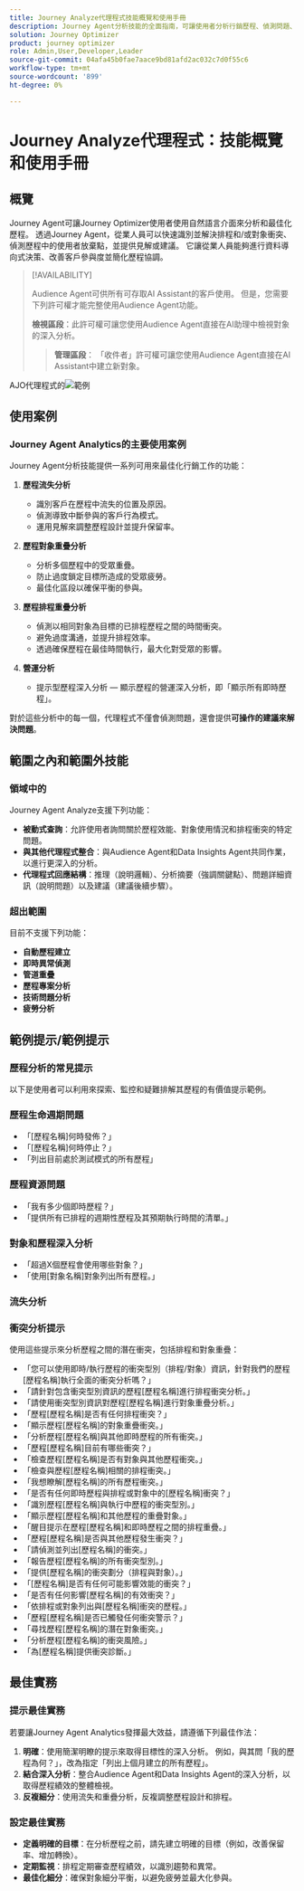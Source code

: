 ```yaml
---
title: Journey Analyze代理程式技能概覽和使用手冊
description: Journey Agent分析技能的全面指南，可讓使用者分析行銷歷程、偵測問題、發掘見解並最佳化客戶參與。
solution: Journey Optimizer
product: journey optimizer
role: Admin,User,Developer,Leader
source-git-commit: 04afa45b0fae7aace9bd81afd2ac032c7d0f55c6
workflow-type: tm+mt
source-wordcount: '899'
ht-degree: 0%

---
```



# Journey Analyze代理程式：技能概覽和使用手冊

## 概覽

Journey Agent可讓Journey Optimizer使用者使用自然語言介面來分析和最佳化歷程。 透過Journey Agent，從業人員可以快速識別並解決排程和/或對象衝突、偵測歷程中的使用者放棄點，並提供見解或建議。 它讓從業人員能夠進行資料導向式決策、改善客戶參與度並簡化歷程協調。

>[!AVAILABILITY]
>
>Audience Agent可供所有可存取AI Assistant的客戶使用。 但是，您需要下列許可權才能完整使用Audience Agent功能。
>
>**檢視區段**：此許可權可讓您使用Audience Agent直接在AI助理中檢視對象的深入分析。
>>**管理區段**： 「收件者」許可權可讓您使用Audience Agent直接在AI Assistant中建立新對象。


AJO代理程式的![範例](./images/ajo-agent/ajo-agent-sample.png)

## 使用案例

### Journey Agent Analytics的主要使用案例

Journey Agent分析技能提供一系列可用來最佳化行銷工作的功能：

1. **歷程流失分析**

   - 識別客戶在歷程中流失的位置及原因。
   - 偵測導致中斷參與的客戶行為模式。
   - 運用見解來調整歷程設計並提升保留率。

1. **歷程對象重疊分析**

   - 分析多個歷程中的受眾重疊。
   - 防止過度鎖定目標所造成的受眾疲勞。
   - 最佳化區段以確保平衡的參與。

1. **歷程排程重疊分析**

   - 偵測以相同對象為目標的已排程歷程之間的時間衝突。
   - 避免過度溝通，並提升排程效率。
   - 透過確保歷程在最佳時間執行，最大化對受眾的影響。

1. **營運分析**

   - 提示型歷程深入分析 — 顯示歷程的營運深入分析，即「顯示所有即時歷程」。

對於這些分析中的每一個，代理程式不僅會偵測問題，還會提供&#x200B;**可操作的建議來解決問題**。


## 範圍之內和範圍外技能

### 領域&#x200B;**中的**

Journey Agent Analyze支援下列功能：

- **被動式查詢**：允許使用者詢問關於歷程效能、對象使用情況和排程衝突的特定問題。
- **與其他代理程式整合**：與Audience Agent和Data Insights Agent共同作業，以進行更深入的分析。
- **代理程式回應結構**：推理（說明邏輯）、分析摘要（強調關鍵點）、問題詳細資訊（說明問題）以及建議（建議後續步驟）。

### **超出範圍**

目前不支援下列功能：

- **自動歷程建立**
- **即時異常偵測**
- **管道重疊**
- **歷程專案分析**
- **技術問題分析**
- **疲勞分析**

## 範例提示/範例提示

### 歷程分析的常見提示

以下是使用者可以利用來探索、監控和疑難排解其歷程的有價值提示範例。

### 歷程生命週期問題

- 「[歷程名稱]何時發佈？」
- 「[歷程名稱]何時停止？」
- 「列出目前處於測試模式的所有歷程」

### 歷程資源問題

- 「我有多少個即時歷程？」
- 「提供所有已排程的週期性歷程及其預期執行時間的清單。」

### 對象和歷程深入分析

- 「超過X個歷程會使用哪些對象？」
- 「使用[對象名稱]對象列出所有歷程。」

### 流失分析



### 衝突分析提示

使用這些提示來分析歷程之間的潛在衝突，包括排程和對象重疊：

- 「您可以使用即時/執行歷程的衝突型別（排程/對象）資訊，針對我們的歷程[歷程名稱]執行全面的衝突分析嗎？」
- 「請針對包含衝突型別資訊的歷程[歷程名稱]進行排程衝突分析。」
- 「請使用衝突型別資訊對歷程[歷程名稱]進行對象重疊分析。」
- 「歷程[歷程名稱]是否有任何排程衝突？」
- 「顯示歷程[歷程名稱]的對象重疊衝突。」
- 「分析歷程[歷程名稱]與其他即時歷程的所有衝突。」
- 「歷程[歷程名稱]目前有哪些衝突？」
- 「檢查歷程[歷程名稱]是否有對象與其他歷程衝突。」
- 「檢查與歷程[歷程名稱]相關的排程衝突。」
- 「我想瞭解[歷程名稱]的所有歷程衝突。」
- 「是否有任何即時歷程與排程或對象中的[歷程名稱]衝突？」
- 「識別歷程[歷程名稱]與執行中歷程的衝突型別。」
- 「顯示歷程[歷程名稱]和其他歷程的重疊對象。」
- 「醒目提示在歷程[歷程名稱]和即時歷程之間的排程重疊。」
- 「歷程[歷程名稱]是否與其他歷程發生衝突？」
- 「請偵測並列出[歷程名稱]的衝突。」
- 「報告歷程[歷程名稱]的所有衝突型別。」
- 「提供[歷程名稱]的衝突劃分（排程與對象）。」
- 「[歷程名稱]是否有任何可能影響效能的衝突？」
- 「是否有任何影響[歷程名稱]的有效衝突？」
- 「依排程或對象列出與[歷程名稱]衝突的歷程。」
- 「歷程[歷程名稱]是否已觸發任何衝突警示？」
- 「尋找歷程[歷程名稱]的潛在對象衝突。」
- 「分析歷程[歷程名稱]的衝突風險。」
- 「為[歷程名稱]提供衝突診斷。」


## 最佳實務

### 提示最佳實務

若要讓Journey Agent Analytics發揮最大效益，請遵循下列最佳作法：

1. **明確**：使用簡潔明瞭的提示來取得目標性的深入分析。 例如，與其問「我的歷程為何？」，改為指定「列出上個月建立的所有歷程」。
1. **結合深入分析**：整合Audience Agent和Data Insights Agent的深入分析，以取得歷程績效的整體檢視。
1. **反複細分**：使用流失和重疊分析，反複調整歷程設計和排程。


### 設定最佳實務

- **定義明確的目標**：在分析歷程之前，請先建立明確的目標（例如，改善保留率、增加轉換）。
- **定期監視**：排程定期審查歷程績效，以識別趨勢和異常。
- **最佳化細分**：確保對象細分平衡，以避免疲勞並最大化參與。